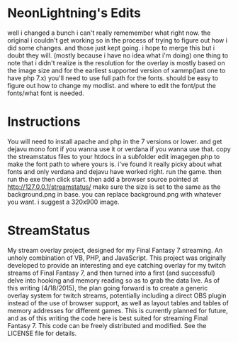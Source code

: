 # NeonLightning's Edits
well i changed a bunch i can't really rememember what right now. the original i couldn't get working so in the process
of trying to figure out how i did some changes. and those just kept going. i hope to merge this but i doubt they will.
(mostly because i have no idea what i'm doing)
one thing to note that i didn't realize is the resolution for the overlay is mostly based on the image size
and for the earliest supported version of xammp(last one to have php 7.x) you'll need to use full path for the fonts.
should be easy to figure out how to change my modlist. and where to edit the font/put the fonts/what font is needed.

# Instructions
You will need to install apache and php in the 7 versions or lower.
and get dejavu mono font if you wanna use it or verdana if you wanna use that.
copy the streamstatus files to your htdocs in a subfolder
edit imagegen.php to make the font path to where yours is. i've found it really picky about what fonts and only verdana 
and dejavu have worked right.
run the game. then run the exe then click start.
then add a browser source pointed at http://127.0.0.1/streamstatus/
make sure the size is set to the same as the background.png in base.
you can replace background.png with whatever you want. i suggest a 320x900 image.

# StreamStatus
My stream overlay project, designed for my Final Fantasy 7 streaming. An unholy combination of VB, PHP, and JavaScript.
This project was originally developed to provide an interesting and eye catching overlay
for my twitch streams of Final Fantasy 7, and then turned into a first (and successful) delve
into hooking and memory reading so as to grab the data live. As of this writing (4/18/2015), the plan going forward
is to create a generic overlay system for twitch streams, potentially including a direct OBS plugin
instead of the use of browser support, as well as layout tables and tables of memory addresses for different games.
This is currently planned for future, and as of this writing the code here is best suited for streaming Final Fantasy 7.
This code can be freely distributed and modified. See the LICENSE file for details.
